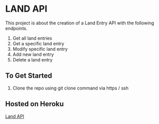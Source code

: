 # LAND API

This project is about the creation of a Land Entry API with the following endpoints.
1. Get all land entries
2. Get a specific land entry
3. Modify specific land entry
4. Add new land entry
5. Delete a land entry

## To Get Started
1. Clone the repo using git clone command via https / ssh

## Hosted on Heroku
[Land API](https://limitless-anchorage-83587.herokuapp.com/api/v1/entries)